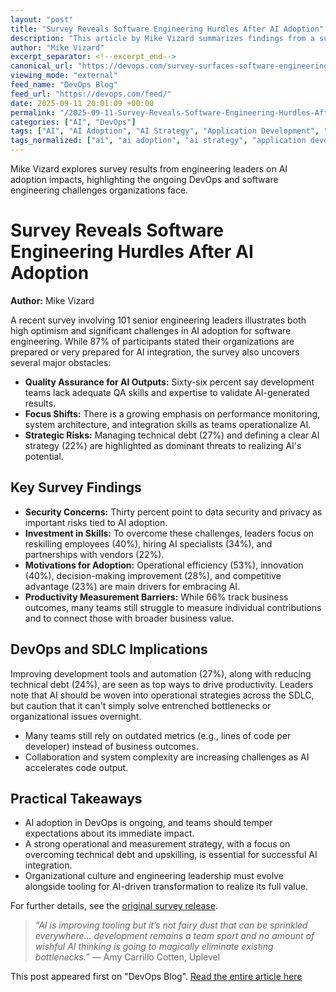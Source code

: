 ```yaml
---
layout: "post"
title: "Survey Reveals Software Engineering Hurdles After AI Adoption"
description: "This article by Mike Vizard summarizes findings from a survey of 101 senior engineering leaders on the adoption of AI in software engineering. While most organizations feel prepared for AI, challenges like validating AI outputs, technical debt, and unclear strategies remain prominent. The piece also discusses the skills and investments needed for successful AI integration, with attention to DevOps practices and measurable outcomes."
author: "Mike Vizard"
excerpt_separator: <!--excerpt_end-->
canonical_url: "https://devops.com/survey-surfaces-software-engineering-challenges-following-adoption-of-ai/?utm_source=rss&utm_medium=rss&utm_campaign=survey-surfaces-software-engineering-challenges-following-adoption-of-ai"
viewing_mode: "external"
feed_name: "DevOps Blog"
feed_url: "https://devops.com/feed/"
date: 2025-09-11 20:01:09 +00:00
permalink: "/2025-09-11-Survey-Reveals-Software-Engineering-Hurdles-After-AI-Adoption.html"
categories: ["AI", "DevOps"]
tags: ["AI", "AI Adoption", "AI Strategy", "Application Development", "Automation", "Data Security", "DevOps", "Engineering Metrics", "Performance Monitoring", "Posts", "Productivity", "Quality Assurance", "Sdlc", "Skill Development", "Social Facebook", "Social LinkedIn", "Social X", "Software Engineering", "System Architecture", "Technical Debt", "Uplevel"]
tags_normalized: ["ai", "ai adoption", "ai strategy", "application development", "automation", "data security", "devops", "engineering metrics", "performance monitoring", "posts", "productivity", "quality assurance", "sdlc", "skill development", "social facebook", "social linkedin", "social x", "software engineering", "system architecture", "technical debt", "uplevel"]
---
```


Mike Vizard explores survey results from engineering leaders on AI adoption impacts, highlighting the ongoing DevOps and software engineering challenges organizations face.<!--excerpt_end-->

# Survey Reveals Software Engineering Hurdles After AI Adoption

**Author:** Mike Vizard

A recent survey involving 101 senior engineering leaders illustrates both high optimism and significant challenges in AI adoption for software engineering. While 87% of participants stated their organizations are prepared or very prepared for AI integration, the survey also uncovers several major obstacles:

- **Quality Assurance for AI Outputs:** Sixty-six percent say development teams lack adequate QA skills and expertise to validate AI-generated results.
- **Focus Shifts:** There is a growing emphasis on performance monitoring, system architecture, and integration skills as teams operationalize AI.
- **Strategic Risks:** Managing technical debt (27%) and defining a clear AI strategy (22%) are highlighted as dominant threats to realizing AI's potential.

## Key Survey Findings

- **Security Concerns:** Thirty percent point to data security and privacy as important risks tied to AI adoption.
- **Investment in Skills:** To overcome these challenges, leaders focus on reskilling employees (40%), hiring AI specialists (34%), and partnerships with vendors (22%).
- **Motivations for Adoption:** Operational efficiency (53%), innovation (40%), decision-making improvement (28%), and competitive advantage (23%) are main drivers for embracing AI.
- **Productivity Measurement Barriers:** While 66% track business outcomes, many teams still struggle to measure individual contributions and to connect those with broader business value.

## DevOps and SDLC Implications

Improving development tools and automation (27%), along with reducing technical debt (24%), are seen as top ways to drive productivity. Leaders note that AI should be woven into operational strategies across the SDLC, but caution that it can't simply solve entrenched bottlenecks or organizational issues overnight.

- Many teams still rely on outdated metrics (e.g., lines of code per developer) instead of business outcomes.
- Collaboration and system complexity are increasing challenges as AI accelerates code output.

## Practical Takeaways

- AI adoption in DevOps is ongoing, and teams should temper expectations about its immediate impact.
- A strong operational and measurement strategy, with a focus on overcoming technical debt and upskilling, is essential for successful AI integration.
- Organizational culture and engineering leadership must evolve alongside tooling for AI-driven transformation to realize its full value.

For further details, see the [original survey release](https://www.prnewswire.com/news-releases/new-data-shows-ai-is-changing-what-software-engineers-do-and-the-skills-they-need-most-302549896.html).

> *“AI is improving tooling but it’s not fairy dust that can be sprinkled everywhere… development remains a team sport and no amount of wishful AI thinking is going to magically eliminate existing bottlenecks.”* — Amy Carrillo Cotten, Uplevel

This post appeared first on "DevOps Blog". [Read the entire article here](https://devops.com/survey-surfaces-software-engineering-challenges-following-adoption-of-ai/?utm_source=rss&utm_medium=rss&utm_campaign=survey-surfaces-software-engineering-challenges-following-adoption-of-ai)
